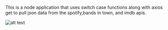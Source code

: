 This is a node application that uses switch case functions along with axios get to pull json data from the spotify,bands in town, and imdb apis.

![alt text](/Users/markwarness/Desktop/homework/liri-Node-App/image1.png)
 